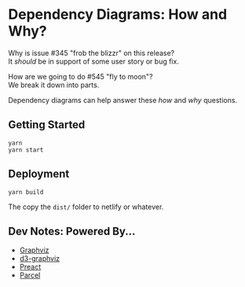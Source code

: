 # Dependency Diagrams: How and Why?

Why is issue #345 "frob the blizzr" on this release?  
It _should_ be in support of some user story or bug fix.

How are we going to do #545 "fly to moon"?  
We break it down into parts.

Dependency diagrams can help answer these _how_ and _why_ questions.

## Getting Started

```
yarn
yarn start
```

## Deployment

```
yarn build
```

The copy the `dist/` folder to netlify or whatever.

## Dev Notes: Powered By...

- [Graphviz](https://graphviz.org/)
- [d3-graphviz](https://www.npmjs.com/package/d3-graphviz)
- [Preact](https://preactjs.com/)
- [Parcel](https://parceljs.org/)
